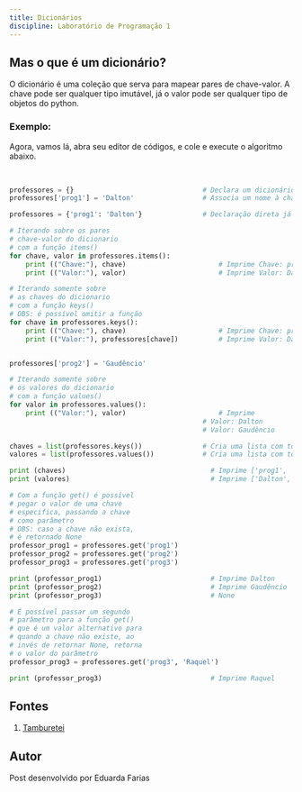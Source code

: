 ```yaml
---
title: Dicionários
discipline: Laboratório de Programação 1
---
```


## Mas o que é um dicionário?

O dicionário é uma coleção que serva para mapear pares de chave-valor. A chave pode ser qualquer tipo imutável, já o valor pode ser qualquer tipo de objetos do python.

### Exemplo:
Agora, vamos lá, abra seu editor de códigos, e cole e execute o algoritmo abaixo.

<br>

```python
professores = {}                                # Declara um dicionário professores
professores['prog1'] = 'Dalton'                 # Associa um nome à chave 'prog1'

professores = {'prog1': 'Dalton'}               # Declaração direta já fornecendo o par chave-valor anterior

# Iterando sobre os pares
# chave-valor do dicionario
# com a função items()
for chave, valor in professores.items():
    print (("Chave:"), chave)                       # Imprime Chave: prog1
    print (("Valor:"), valor)                       # Imprime Valor: Dalton

# Iterando somente sobre
# as chaves do dicionario
# com a função keys()
# OBS: é possível omitir a função
for chave in professores.keys():
    print (("Chave:"), chave)                       # Imprime Chave: prog1
    print (("Valor:"), professores[chave])          # Imprime Valor: Dalton


professores['prog2'] = 'Gaudêncio'

# Iterando somente sobre
# os valores do dicionario
# com a função values()
for valor in professores.values():
    print (("Valor:"), valor)                       # Imprime
                                                # Valor: Dalton
                                                # Valor: Gaudêncio

chaves = list(professores.keys())               # Cria uma lista com todas as chaves de professores e guarda em chaves
valores = list(professores.values())            # Cria uma lista com todos os valores de professores e guarda em valores

print (chaves)                                    # Imprime ['prog1', 'prog2']
print (valores)                                   # Imprime ['Dalton', 'Gaudêncio']

# Com a função get() é possível
# pegar o valor de uma chave
# especifica, passando a chave
# como parâmetro
# OBS: caso a chave não exista,
# é retornado None
professor_prog1 = professores.get('prog1')
professor_prog2 = professores.get('prog2')
professor_prog3 = professores.get('prog3')

print (professor_prog1)                           # Imprime Dalton
print (professor_prog2)                           # Imprime Gaudêncio
print (professor_prog3)                           # None

# É possível passar um segundo
# parâmetro para a função get()
# que é um valor alternativo para
# quando a chave não existe, ao
# invés de retornar None, retorna
# o valor do parâmetro
professor_prog3 = professores.get('prog3', 'Raquel')

print (professor_prog3)                           # Imprime Raquel
```

## Fontes 

1. <a href= "https://github.com/OpenDevUFCG/Tamburetei" target="_blank"> Tamburetei </a>

## Autor 

Post desenvolvido por Eduarda Farias 